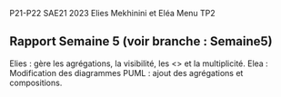 P21-P22 SAE21 2023
Elies Mekhinini et Eléa Menu TP2

Rapport Semaine 5
(voir branche : Semaine5)
---

Elies : gère les agrégations, la visibilité, les <<use>> et la multiplicité.
Elea : Modification des diagrammes PUML : ajout des agrégations et compositions.

